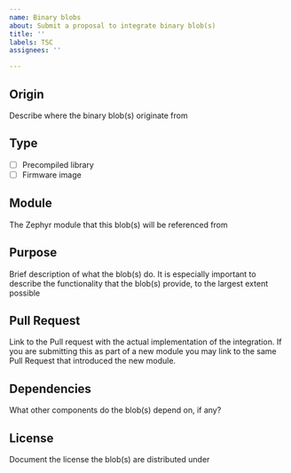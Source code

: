 ```yaml
---
name: Binary blobs
about: Submit a proposal to integrate binary blob(s)
title: ''
labels: TSC
assignees: ''

---
```


## Origin

Describe where the binary blob(s) originate from

## Type

- [ ] Precompiled library
- [ ] Firmware image

## Module

The Zephyr module that this blob(s) will be referenced from

## Purpose

Brief description of what the blob(s) do. It is especially important to describe
the functionality that the blob(s) provide, to the largest extent possible

## Pull Request

Link to the Pull request with the actual implementation of the integration. If
you are submitting this as part of a new module you may link to the same Pull
Request that introduced the new module.

## Dependencies

What other components do the blob(s) depend on, if any?

## License

Document the license the blob(s) are distributed under

